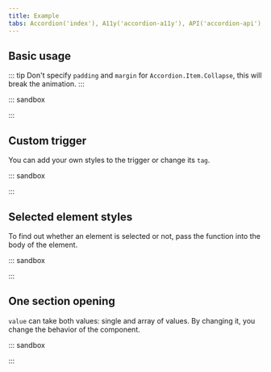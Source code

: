 ```yaml
---
title: Example
tabs: Accordion('index'), A11y('accordion-a11y'), API('accordion-api'), Example('accordion-code'), Changelog('accordion-changelog')
---
```


## Basic usage

::: tip
Don't specify `padding` and `margin` for `Accordion.Item.Collapse`, this will break the animation.
:::

::: sandbox

<script lang="tsx">
import React, { useState } from 'react';
import Accordion from '@semcore/ui/accordion';
import { Text } from '@semcore/ui/typography';
import { Flex, Box } from '@semcore/ui/flex-box';

const Demo = () => {
  const [value, onChange] = useState([0]);

  return (
    <Accordion value={value} onChange={(value) => onChange(value)}>
      {[...new Array(3)].map((_, index) => (
        <Accordion.Item value={index} key={index} disabled={index === 2}>
          <Accordion.Item.Toggle p='8px 12px'>
            <Flex alignItems='center'>
              <Accordion.Item.Chevron color='gray-500' mr={2} />
              <Text size={200} color='gray-800' tag='h3' my={0}>{`Section ${index + 1}`}</Text>
            </Flex>
          </Accordion.Item.Toggle>
          <Accordion.Item.Collapse>
            <Box p='12px 32px'>{`Hello Section ${index + 1}`}</Box>
          </Accordion.Item.Collapse>
        </Accordion.Item>
      ))}
    </Accordion>
  );
};
</script>

:::

## Custom trigger

You can add your own styles to the trigger or change its `tag`.

::: sandbox

<script lang="tsx">
import React from 'react';
import Accordion from '@semcore/ui/accordion';
import Link from '@semcore/ui/link';
import { Box } from '@semcore/ui/flex-box';

const Demo = () => {
  return (
    <Accordion>
      {[...new Array(3)].map((_, index) => (
        <Accordion.Item value={index} key={index}>
          <Accordion.Item.Toggle p='8px 12px' w='100%'>
            <Link size={200} href='#'>
              <Link.Addon>
                <Accordion.Item.Chevron />
              </Link.Addon>
              <Link.Text tag='h3' my={0} inline>{`Section ${index + 1}`}</Link.Text>
            </Link>
          </Accordion.Item.Toggle>
          <Accordion.Item.Collapse>
            <Box p='12px 32px'>{`Hello Section ${index + 1}`}</Box>
          </Accordion.Item.Collapse>
        </Accordion.Item>
      ))}
    </Accordion>
  );
};
</script>

:::

## Selected element styles

To find out whether an element is selected or not, pass the function into the body of the element.

::: sandbox

<script lang="tsx">
import React from 'react';
import Accordion from '@semcore/ui/accordion';
import { Text } from '@semcore/ui/typography';
import { Box } from '@semcore/ui/flex-box';

const Demo = () => {
  return (
    <>
      <Accordion>
        {[...new Array(3)].map((_, index) => (
          <Accordion.Item value={index} key={index}>
            {({ selected }) => (
              <>
                <Accordion.Item.Toggle
                  className='accordion-selected-toggle'
                  style={{ background: selected ? '#e0e1e9' : '' }}
                >
                  <Accordion.Item.Chevron color='gray-500' mr={2} />
                  <Text size={200} color='gray-800' tag='h3' my={0}>{`Section ${index + 1}`}</Text>
                </Accordion.Item.Toggle>
                <Accordion.Item.Collapse>
                  <Box p='12px 32px'>{`Hello Section ${index + 1}`}</Box>
                </Accordion.Item.Collapse>
              </>
            )}
          </Accordion.Item>
        ))}
      </Accordion>
    </>
  );
};
</script>

:::

## One section opening

`value` can take both values: single and array of values. By changing it, you change the behavior of the component.

::: sandbox

<script lang="tsx">
import React, { useState } from 'react';
import Accordion from '@semcore/ui/accordion';
import { Text } from '@semcore/ui/typography';
import { Box, Flex } from '@semcore/ui/flex-box';

const Demo = () => {
  const [value, onChange] = useState(null); // or []
  return (
    <Accordion value={value} onChange={onChange}>
      {[...new Array(3)].map((_, index) => (
        <Accordion.Item value={index} key={index} disabled={index === 2}>
          <Accordion.Item.Toggle p='8px 12px'>
            <Flex alignItems='center'>
              <Accordion.Item.Chevron color='gray-500' mr={2} />
              <Text size={200} color='gray-800' tag='h3' my={0}>{`Section ${index + 1}`}</Text>
            </Flex>
          </Accordion.Item.Toggle>
          <Accordion.Item.Collapse>
            <Box p='12px 32px'>{`Hello Section ${index + 1}`}</Box>
          </Accordion.Item.Collapse>
        </Accordion.Item>
      ))}
    </Accordion>
  );
};
</script>

:::
